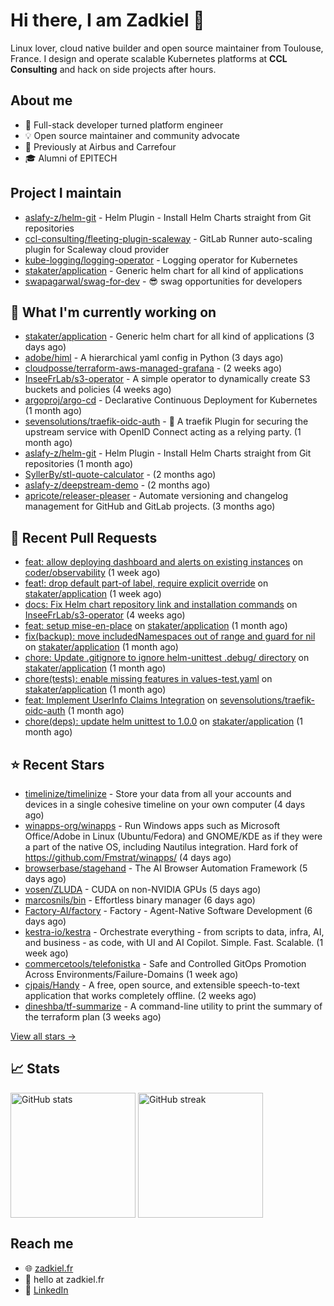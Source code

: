 # Hi there, I am Zadkiel 👋

Linux lover, cloud native builder and open source maintainer from Toulouse, France. I design and operate scalable Kubernetes platforms at **CCL Consulting** and hack on side projects after hours.

## About me

* 💼 Full-stack developer turned platform engineer
* 💡 Open source maintainer and community advocate
* 🏢 Previously at Airbus and Carrefour
* 🎓 Alumni of EPITECH

## Project I maintain

- [aslafy-z/helm-git](https://github.com/aslafy-z/helm-git) - Helm Plugin - Install Helm Charts straight from Git repositories
- [ccl-consulting/fleeting-plugin-scaleway](https://gitlab.com/ccl-consulting/fleeting-plugin-scaleway) - GitLab Runner auto-scaling plugin for Scaleway cloud provider
- [kube-logging/logging-operator](https://github.com/kube-logging/logging-operator) - Logging operator for Kubernetes
- [stakater/application](https://github.com/stakater/application) - Generic helm chart for all kind of applications
- [swapagarwal/swag-for-dev](https://github.com/swapagarwal/swag-for-dev) - 😎 swag opportunities for developers

## 👷 What I'm currently working on


- [stakater/application](https://github.com/stakater/application) - Generic helm chart for all kind of applications (3 days ago)
- [adobe/himl](https://github.com/adobe/himl) - A hierarchical yaml config in Python (3 days ago)
- [cloudposse/terraform-aws-managed-grafana](https://github.com/cloudposse/terraform-aws-managed-grafana) -  (2 weeks ago)
- [InseeFrLab/s3-operator](https://github.com/InseeFrLab/s3-operator) - A simple operator to dynamically create S3 buckets and policies (4 weeks ago)
- [argoproj/argo-cd](https://github.com/argoproj/argo-cd) - Declarative Continuous Deployment for Kubernetes (1 month ago)
- [sevensolutions/traefik-oidc-auth](https://github.com/sevensolutions/traefik-oidc-auth) - 🧩 A traefik Plugin for securing the upstream service with OpenID Connect acting as a relying party. (1 month ago)
- [aslafy-z/helm-git](https://github.com/aslafy-z/helm-git) - Helm Plugin - Install Helm Charts straight from Git repositories (1 month ago)
- [SyllerBy/stl-quote-calculator](https://github.com/SyllerBy/stl-quote-calculator) -  (2 months ago)
- [aslafy-z/deepstream-demo](https://github.com/aslafy-z/deepstream-demo) -  (2 months ago)
- [apricote/releaser-pleaser](https://github.com/apricote/releaser-pleaser) - Automate versioning and changelog management for GitHub and GitLab projects. (3 months ago)



## 🔨 Recent Pull Requests


- [feat: allow deploying dashboard and alerts on existing instances](https://github.com/coder/observability/pull/62) on [coder/observability](https://github.com/coder/observability) (1 week ago)
- [feat!: drop default part-of label, require explicit override](https://github.com/stakater/application/pull/455) on [stakater/application](https://github.com/stakater/application) (1 week ago)
- [docs: Fix Helm chart repository link and installation commands](https://github.com/InseeFrLab/s3-operator/pull/103) on [InseeFrLab/s3-operator](https://github.com/InseeFrLab/s3-operator) (4 weeks ago)
- [feat: setup mise-en-place](https://github.com/stakater/application/pull/450) on [stakater/application](https://github.com/stakater/application) (1 month ago)
- [fix(backup): move includedNamespaces out of range and guard for nil](https://github.com/stakater/application/pull/448) on [stakater/application](https://github.com/stakater/application) (1 month ago)
- [chore: Update .gitignore to ignore helm-unittest .debug/ directory](https://github.com/stakater/application/pull/447) on [stakater/application](https://github.com/stakater/application) (1 month ago)
- [chore(tests): enable missing features in values-test.yaml](https://github.com/stakater/application/pull/445) on [stakater/application](https://github.com/stakater/application) (1 month ago)
- [feat: Implement UserInfo Claims Integration](https://github.com/sevensolutions/traefik-oidc-auth/pull/206) on [sevensolutions/traefik-oidc-auth](https://github.com/sevensolutions/traefik-oidc-auth) (1 month ago)
- [chore(deps): update helm unittest to 1.0.0](https://github.com/stakater/application/pull/430) on [stakater/application](https://github.com/stakater/application) (1 month ago)

## ⭐ Recent Stars


- [timelinize/timelinize](https://github.com/timelinize/timelinize) - Store your data from all your accounts and devices in a single cohesive timeline on your own computer (4 days ago)
- [winapps-org/winapps](https://github.com/winapps-org/winapps) -  Run Windows apps such as Microsoft Office/Adobe in Linux (Ubuntu/Fedora) and GNOME/KDE as if they were a part of the native OS, including Nautilus integration. Hard fork of https://github.com/Fmstrat/winapps/ (4 days ago)
- [browserbase/stagehand](https://github.com/browserbase/stagehand) - The AI Browser Automation Framework (5 days ago)
- [vosen/ZLUDA](https://github.com/vosen/ZLUDA) - CUDA on non-NVIDIA GPUs (5 days ago)
- [marcosnils/bin](https://github.com/marcosnils/bin) - Effortless binary manager (6 days ago)
- [Factory-AI/factory](https://github.com/Factory-AI/factory) - Factory - Agent-Native Software Development (6 days ago)
- [kestra-io/kestra](https://github.com/kestra-io/kestra) - Orchestrate everything - from scripts to data, infra, AI, and business - as code, with UI and AI Copilot. Simple. Fast. Scalable. (1 week ago)
- [commercetools/telefonistka](https://github.com/commercetools/telefonistka) - Safe and Controlled GitOps Promotion Across Environments/Failure-Domains (1 week ago)
- [cjpais/Handy](https://github.com/cjpais/Handy) - A free, open source, and extensible speech-to-text application that works completely offline. (2 weeks ago)
- [dineshba/tf-summarize](https://github.com/dineshba/tf-summarize) - A command-line utility to print the summary of the terraform plan (3 weeks ago)

[View all stars →](https://github.com/aslafy-z?tab=stars)

## 📈 Stats

<a href="#"><img height=200 align="center" src="https://github-readme-stats.vercel.app/api?username=aslafy-z&show_icons=true&count_private=true&hide_border=true&theme=transparent" alt="GitHub stats" /></a>
<a href="#"><img height=200 align="center" src="https://github-readme-streak-stats-eight.vercel.app/?user=aslafy-z&hide_border=true&theme=transparent" alt="GitHub streak" /></a>

## Reach me

* 🌐 [zadkiel.fr](https://zadkiel.fr)
* 💬 hello at zadkiel.fr
* 🤝 [LinkedIn](https://go.zadkiel.fr/linkedin)
